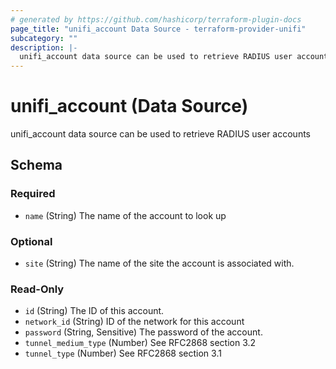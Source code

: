 ```yaml
---
# generated by https://github.com/hashicorp/terraform-plugin-docs
page_title: "unifi_account Data Source - terraform-provider-unifi"
subcategory: ""
description: |-
  unifi_account data source can be used to retrieve RADIUS user accounts
---
```


# unifi_account (Data Source)

unifi_account data source can be used to retrieve RADIUS user accounts



<!-- schema generated by tfplugindocs -->
## Schema

### Required

- `name` (String) The name of the account to look up

### Optional

- `site` (String) The name of the site the account is associated with.

### Read-Only

- `id` (String) The ID of this account.
- `network_id` (String) ID of the network for this account
- `password` (String, Sensitive) The password of the account.
- `tunnel_medium_type` (Number) See RFC2868 section 3.2
- `tunnel_type` (Number) See RFC2868 section 3.1
